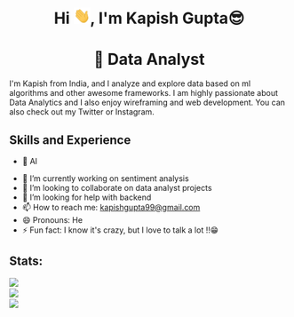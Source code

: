 <h1 align="center">Hi <img src="https://raw.githubusercontent.com/ABSphreak/ABSphreak/master/gifs/Hi.gif" width="30px">, I'm Kapish Gupta😎</h1>

<h1 align="center"> 🚀 Data Analyst</h1>

I'm Kapish from India, and I analyze and explore data based on ml algorithms and other awesome frameworks. I am highly passionate about Data Analytics and I also enjoy wireframing and  web development. You can also check out my Twitter or Instagram.

## Skills and Experience 

* 🧠 AI

- 🔭 I’m currently working on sentiment analysis 
- 👯 I’m looking to collaborate on data analyst projects 
- 🤔 I’m looking for help with backend  
- 📫 How to reach me: kapishgupta99@gmail.com 
- 😄 Pronouns: He
- ⚡ Fun fact: I know it's crazy, but I love to talk a lot !!😁 

## Stats: 
<p>
  <a href="#"><img src="https://github-readme-stats.vercel.app/api?username=kapishgupta99&count_private=true&show_icons=true&theme=dark" width="400"></a><br>
  <a href="#"><img src="https://github-readme-streak-stats.herokuapp.com/?user=kapishgupta99&count_private=true&show_icons=true&theme=dark" width="400"></a> <br>
  <a href="#"><img src="https://github-readme-stats.vercel.app/api/top-langs/?username=kapishgupta99&&hide_progress=true&count_private=true&show_icons=true&theme=dark"     width="400"></a>
</p>


